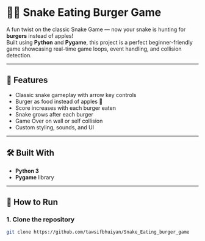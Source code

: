 # 🍔🐍 Snake Eating Burger Game

A fun twist on the classic Snake Game — now your snake is hunting for **burgers** instead of apples!  
Built using **Python** and **Pygame**, this project is a perfect beginner-friendly game showcasing real-time game loops, event handling, and collision detection.

---


## 🧠 Features

- Classic snake gameplay with arrow key controls
- Burger as food instead of apples 🍔
- Score increases with each burger eaten
- Snake grows after each burger
- Game Over on wall or self collision
- Custom styling, sounds, and UI

---

## 🛠️ Built With

- **Python 3**
- **Pygame** library

---

## 🚀 How to Run

### 1. Clone the repository

```bash
git clone https://github.com/tawsifbhuiyan/Snake_Eating_burger_game

